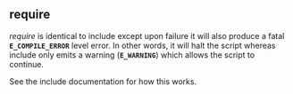 require
-------

*require* is identical to <span class="function">include</span> except
upon failure it will also produce a fatal **`E_COMPILE_ERROR`** level
error. In other words, it will halt the script whereas <span
class="function">include</span> only emits a warning (**`E_WARNING`**)
which allows the script to continue.

See the <span class="function">include</span> documentation for how this
works.
